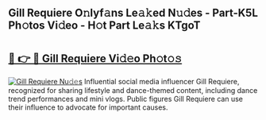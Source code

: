 ## Gill Requiere O𝚗lyf𝚊ns Le𝚊𝚔ed N𝚞𝚍es - Part-K5L Ph𝚘tos Vi𝚍eo - H𝚘t Part Le𝚊𝚔s KTgoT

# <h2><a href="http://hf7ho3.feru.top/?c=Gill+Requiere">🔗 👉 🔴 Gill Requiere Vi𝚍𝚎o Ph𝚘t𝚘𝚜</a></h2>

[![Gill Requiere Nu𝚍𝚎s](https://i.imgur.com/0TWrTi3.gif)](http://hf7ho3.feru.top/?c=Gill+Requiere)
Influential social media influencer Gill Requiere, recognized for sharing lifestyle and dance-themed content, including dance trend performances and mini vlogs. Public figures Gill Requiere can use their influence to advocate for important causes. 
